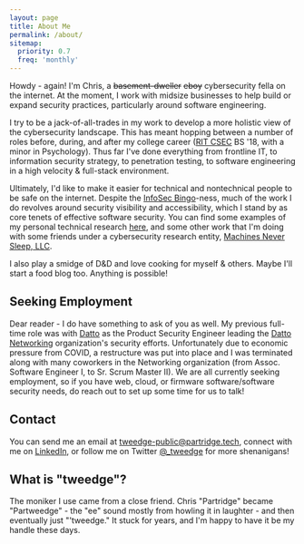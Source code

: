 ```yaml
---
layout: page
title: About Me
permalink: /about/
sitemap:
  priority: 0.7
  freq: 'monthly'
---
```


Howdy - again! I'm Chris, a ~~basement-dweller~~ ~~eboy~~ cybersecurity fella on the internet. At the moment, I work with midsize businesses to help build or expand security practices, particularly around software engineering.

I try to be a jack-of-all-trades in my work to develop a more holistic view of the cybersecurity landscape. This has meant hopping between a number of roles before, during, and after my college career ([RIT CSEC](https://www.rit.edu/computing/department-computing-security) BS '18, with a minor in Psychology). Thus far I've done everything from frontline IT, to information security strategy, to penetration testing, to software engineering in a high velocity & full-stack environment.

Ultimately, I'd like to make it easier for technical and nontechnical people to be safe on the internet. Despite the [InfoSec Bingo](https://github.com/swagitda/infosec-buzzword-bingo)-ness, much of the work I do revolves around security visibility and accessibility, which I stand by as core tenets of effective software security. You can find some examples of my personal technical research [here](http://localhost:4000/research/), and some other work that I'm doing with some friends under a cybersecurity research entity, [Machines Never Sleep, LLC](https://mns.llc).

I also play a smidge of D&D and love cooking for myself & others. Maybe I'll start a food blog too. Anything is possible!

## Seeking Employment

Dear reader - I do have something to ask of you as well. My previous full-time role was with [Datto](https://datto.com) as the Product Security Engineer leading the [Datto Networking](https://datto.com/networking) organization's security efforts. Unfortunately due to economic pressure from COVID, a restructure was put into place and I was terminated along with many coworkers in the Networking organization (from Assoc. Software Engineer I, to Sr. Scrum Master II). We are all currently seeking employment, so if you have web, cloud, or firmware software/software security needs, do reach out to set up some time for us to talk!

## Contact

You can send me an email at [tweedge-public@partridge.tech](mailto:tweedge-public@partridge.tech), connect with me on [LinkedIn](https://www.linkedin.com/in/tweedge/), or follow me on Twitter [@_tweedge](https://twitter.com/_tweedge) for more shenanigans!

## What is "tweedge"?

The moniker I use came from a close friend. Chris "Partridge" became "Partweedge" - the "ee" sound mostly from howling it in laughter - and then eventually just "'tweedge." It stuck for years, and I'm happy to have it be my handle these days.